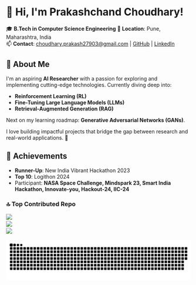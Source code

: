 # 👋 Hi, I'm Prakashchand Choudhary!
🎓 **B.Tech in Computer Science Engineering** 
📍 **Location**: Pune, Maharashtra, India  
📫 **Contact**: [choudhary.prakash27903@gmail.com](mailto:choudhary.prakash27903@gmail.com) | [GitHub](https://github.com/prakash279) | [LinkedIn](https://www.linkedin.com/in/prakashchand-choudhary/)
## 🚀 About Me

I'm an aspiring **AI Researcher** with a passion for exploring and implementing cutting-edge technologies. Currently diving deep into:

- **Reinforcement Learning (RL)**  
- **Fine-Tuning Large Language Models (LLMs)**  
- **Retrieval-Augmented Generation (RAG)**  

Next on my learning roadmap: **Generative Adversarial Networks (GANs)**.

I love building impactful projects that bridge the gap between research and real-world applications. 🚀

## 🌟 Achievements

- **Runner-Up**: New India Vibrant Hackathon 2023  
- **Top 10**: Logithon 2024  
- Participant: **NASA Space Challenge, Mindspark 23, Smart India Hackathon, Innovate-you, Hackout-24, IIC-24**


### 🔝 Top Contributed Repo
![](https://github-contributor-stats.vercel.app/api?username=prakash279&limit=5&theme=dark&combine_all_yearly_contributions=true)<br/>
![](https://github-readme-streak-stats.herokuapp.com/?user=prakash279&theme=dark&hide_border=true)<br/>
![](https://github-readme-stats.vercel.app/api/top-langs/?username=prakash279&theme=dark&hide_border=true&include_all_commits=false&count_private=true&layout=compact)

<p align='center'><img src='https://raw.githubusercontent.com/prakash279/prakash279/output/github-snake-dark.svg'></p>
<!---
![snake gif](https://github.com/prakash279/prakash279/blob/output/github-contribution-grid-snake.gif)
prakash279/prakash279 is a ✨ special ✨ repository because its `README.md` (this file) appears on your GitHub profile.
You can click the Preview link to take a look at your changes.
--->
